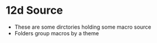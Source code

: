 # 12d Source

 - These are some dirctories holding some macro source
 - Folders group macros by a theme
 